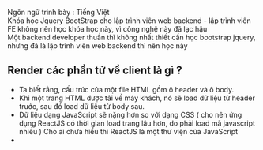 Ngôn ngữ trình bày : Tiếng Việt  
Khóa học Jquery BootStrap cho lập trình viên web backend - lập trình viên FE không nên học khóa học này, vì công nghệ này đã lạc hậu  
Một backend developer thuần thì không nhất thiết cần học bootstrap jquery, nhưng đã là lập trình viên web backend thì nên học này  
## Render các phần tử về client là gì ?
- Ta biết rằng, cấu trúc của một file HTML gồm ô header và ô body.  
- Khi một trang HTML được tải về máy khách, nó sẽ load dữ liệu từ header trước, sau đó load dữ liệu từ body sau.
- Dữ liệu dạng JavaScript sẽ nặng hơn so với dạng CSS ( cho nên ứng dụng ReactJS có thời gian load trang lâu hơn, do phải load mã javascript nhiều ) 
Cho ai chưa hiểu thì ReactJS là một thư viện của JavaScript
- 
